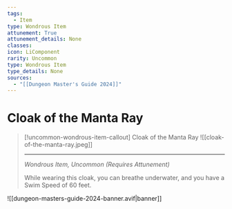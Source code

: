 ```yaml
---
tags:
  - Item
type: Wondrous Item
attunement: True
attunement_details: None
classes:
icon: LiComponent
rarity: Uncommon
type: Wondrous Item
type_details: None
sources: 
  - "[[Dungeon Master's Guide 2024]]"
---
```

# Cloak of the Manta Ray
>[!uncommon-wondrous-item-callout] Cloak of the Manta Ray
>![[cloak-of-the-manta-ray.jpeg]]
>
>---
>_Wondrous Item, Uncommon (Requires Attunement)_
>
>While wearing this cloak, you can breathe underwater, and you have a Swim Speed of 60 feet.
>


![[dungeon-masters-guide-2024-banner.avif|banner]]